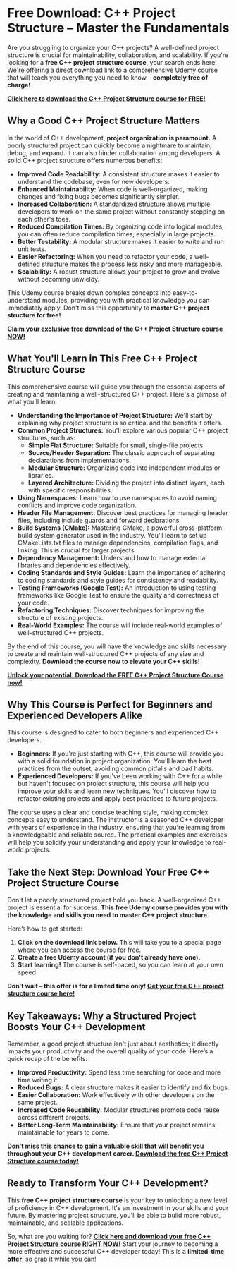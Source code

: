 # Free Download: C++ Project Structure – Master the Fundamentals

Are you struggling to organize your C++ projects? A well-defined project structure is crucial for maintainability, collaboration, and scalability. If you're looking for a **free C++ project structure course**, your search ends here! We're offering a direct download link to a comprehensive Udemy course that will teach you everything you need to know – **completely free of charge!**

[**Click here to download the C++ Project Structure course for FREE!**](https://udemywork.com/c-project-structure)

## Why a Good C++ Project Structure Matters

In the world of C++ development, **project organization is paramount.** A poorly structured project can quickly become a nightmare to maintain, debug, and expand. It can also hinder collaboration among developers. A solid C++ project structure offers numerous benefits:

*   **Improved Code Readability:** A consistent structure makes it easier to understand the codebase, even for new developers.
*   **Enhanced Maintainability:** When code is well-organized, making changes and fixing bugs becomes significantly simpler.
*   **Increased Collaboration:** A standardized structure allows multiple developers to work on the same project without constantly stepping on each other's toes.
*   **Reduced Compilation Times:** By organizing code into logical modules, you can often reduce compilation times, especially in large projects.
*   **Better Testability:** A modular structure makes it easier to write and run unit tests.
*   **Easier Refactoring:** When you need to refactor your code, a well-defined structure makes the process less risky and more manageable.
*   **Scalability:** A robust structure allows your project to grow and evolve without becoming unwieldy.

This Udemy course breaks down complex concepts into easy-to-understand modules, providing you with practical knowledge you can immediately apply. Don't miss this opportunity to **master C++ project structure for free!**

[**Claim your exclusive free download of the C++ Project Structure course NOW!**](https://udemywork.com/c-project-structure)

## What You'll Learn in This Free C++ Project Structure Course

This comprehensive course will guide you through the essential aspects of creating and maintaining a well-structured C++ project. Here's a glimpse of what you'll learn:

*   **Understanding the Importance of Project Structure:** We'll start by explaining why project structure is so critical and the benefits it offers.
*   **Common Project Structures:** You'll explore various popular C++ project structures, such as:
    *   **Simple Flat Structure:** Suitable for small, single-file projects.
    *   **Source/Header Separation:** The classic approach of separating declarations from implementations.
    *   **Modular Structure:** Organizing code into independent modules or libraries.
    *   **Layered Architecture:** Dividing the project into distinct layers, each with specific responsibilities.
*   **Using Namespaces:** Learn how to use namespaces to avoid naming conflicts and improve code organization.
*   **Header File Management:** Discover best practices for managing header files, including include guards and forward declarations.
*   **Build Systems (CMake):** Mastering CMake, a powerful cross-platform build system generator used in the industry. You'll learn to set up CMakeLists.txt files to manage dependencies, compilation flags, and linking. This is crucial for larger projects.
*   **Dependency Management:** Understand how to manage external libraries and dependencies effectively.
*   **Coding Standards and Style Guides:** Learn the importance of adhering to coding standards and style guides for consistency and readability.
*   **Testing Frameworks (Google Test):** An introduction to using testing frameworks like Google Test to ensure the quality and correctness of your code.
*   **Refactoring Techniques:** Discover techniques for improving the structure of existing projects.
*   **Real-World Examples:** The course will include real-world examples of well-structured C++ projects.

By the end of this course, you will have the knowledge and skills necessary to create and maintain well-structured C++ projects of any size and complexity. **Download the course now to elevate your C++ skills!**

[**Unlock your potential: Download the FREE C++ Project Structure Course now!**](https://udemywork.com/c-project-structure)

## Why This Course is Perfect for Beginners and Experienced Developers Alike

This course is designed to cater to both beginners and experienced C++ developers.

*   **Beginners:** If you're just starting with C++, this course will provide you with a solid foundation in project organization. You'll learn the best practices from the outset, avoiding common pitfalls and bad habits.
*   **Experienced Developers:** If you've been working with C++ for a while but haven't focused on project structure, this course will help you improve your skills and learn new techniques. You'll discover how to refactor existing projects and apply best practices to future projects.

The course uses a clear and concise teaching style, making complex concepts easy to understand. The instructor is a seasoned C++ developer with years of experience in the industry, ensuring that you're learning from a knowledgeable and reliable source. The practical examples and exercises will help you solidify your understanding and apply your knowledge to real-world projects.

## Take the Next Step: Download Your Free C++ Project Structure Course

Don't let a poorly structured project hold you back. A well-organized C++ project is essential for success. **This free Udemy course provides you with the knowledge and skills you need to master C++ project structure.**

Here’s how to get started:

1.  **Click on the download link below.** This will take you to a special page where you can access the course for free.
2.  **Create a free Udemy account (if you don't already have one).**
3.  **Start learning!** The course is self-paced, so you can learn at your own speed.

**Don't wait – this offer is for a limited time only! [Get your free C++ project structure course here!](https://udemywork.com/c-project-structure)**

## Key Takeaways: Why a Structured Project Boosts Your C++ Development

Remember, a good project structure isn't just about aesthetics; it directly impacts your productivity and the overall quality of your code. Here’s a quick recap of the benefits:

*   **Improved Productivity:** Spend less time searching for code and more time writing it.
*   **Reduced Bugs:** A clear structure makes it easier to identify and fix bugs.
*   **Easier Collaboration:** Work effectively with other developers on the same project.
*   **Increased Code Reusability:** Modular structures promote code reuse across different projects.
*   **Better Long-Term Maintainability:** Ensure that your project remains maintainable for years to come.

**Don't miss this chance to gain a valuable skill that will benefit you throughout your C++ development career. [Download the free C++ Project Structure course today!](https://udemywork.com/c-project-structure)**

## Ready to Transform Your C++ Development?

This **free C++ project structure course** is your key to unlocking a new level of proficiency in C++ development. It's an investment in your skills and your future. By mastering project structure, you'll be able to build more robust, maintainable, and scalable applications.

So, what are you waiting for? **[Click here and download your free C++ Project Structure course RIGHT NOW!](https://udemywork.com/c-project-structure)** Start your journey to becoming a more effective and successful C++ developer today! This is a **limited-time offer**, so grab it while you can!
